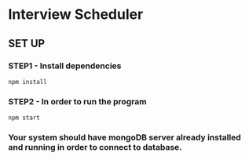 # Interview Scheduler

## SET UP

### STEP1 - Install dependencies 

`npm install` 

### STEP2 - In order to run the program 

`npm start`


### Your system should have mongoDB server already installed and running in order to connect to database.
